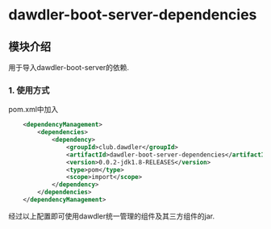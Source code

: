 # dawdler-boot-server-dependencies

## 模块介绍

用于导入dawdler-boot-server的依赖.

### 1. 使用方式

pom.xml中加入

```xml
	<dependencyManagement>
		<dependencies>
			<dependency>
				<groupId>club.dawdler</groupId>
				<artifactId>dawdler-boot-server-dependencies</artifactId>
				<version>0.0.2-jdk1.8-RELEASES</version>
				<type>pom</type>
				<scope>import</scope>
			</dependency>
		</dependencies>
	</dependencyManagement>
```

经过以上配置即可使用dawdler统一管理的组件及其三方组件的jar.
